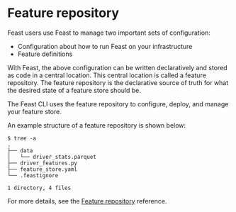# Feature repository

Feast users use Feast to manage two important sets of configuration:

* Configuration about how to run Feast on your infrastructure
* Feature definitions

With Feast, the above configuration can be written declaratively and stored as code in a central location. This central location is called a feature repository. The feature repository is the declarative source of truth for what the desired state of a feature store should be.

The Feast CLI uses the feature repository to configure, deploy, and manage your feature store.

An example structure of a feature repository is shown below:

```text
$ tree -a
.
├── data
│   └── driver_stats.parquet
├── driver_features.py
├── feature_store.yaml
└── .feastignore

1 directory, 4 files
```

For more details, see the [Feature repository](../../reference/feature-repository/) reference.

